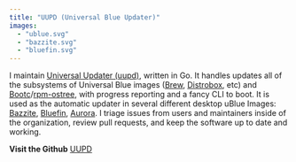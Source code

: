 ```yaml
---
title: "UUPD (Universal Blue Updater)"
images:
  - "ublue.svg"
  - "bazzite.svg"
  - "bluefin.svg"
---
```


I maintain [Universal Updater (uupd)](https://github.com/ublue-os/uupd), written in Go. It handles updates all of the subsystems of Universal Blue images ([Brew](https://brew.sh), [Distrobox](https://distrobox.it), etc) and [Bootc](https://github.com/bootc-dev/bootc)/[rpm-ostree](https://github.com/coreos/rpm-ostree), with progress reporting and a fancy CLI to boot. It is used as the automatic updater in several different desktop uBlue Images: [Bazzite](https://bazzite.gg), [Bluefin](https://projectbluefin.io/), [Aurora](https://getaurora.dev/). I triage issues from users and maintainers inside of the organization, review pull requests, and keep the software up to date and working.

**Visit the Github**
[UUPD](https://github.com/ublue-os/uupd)
